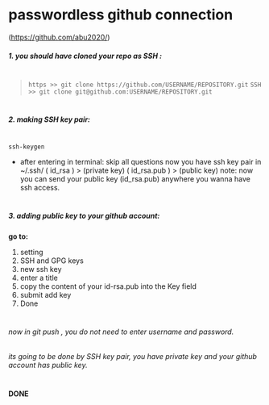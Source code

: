 # passwordless github connection

(https://github.com/abu2020/)

##### 1. you should have cloned your repo as SSH :
#
#
> `https >> git clone https://github.com/USERNAME/REPOSITORY.git`
> `SSH   >> git clone git@github.com:USERNAME/REPOSITORY.git`
#
##### 2. making SSH key pair:
#
#
    ssh-keygen

- after entering in terminal:
skip all questions
now you have ssh key pair in ~/.ssh/
( id_rsa ) > (private key)
( id_rsa.pub ) > (public key)
note: now you can send your public key (id_rsa.pub) anywhere you wanna have ssh access.
#

##### 3. adding public key to your github account:
**go to:**
1. setting
2. SSH and GPG keys
3. new ssh key
4. enter a title
5. copy the content of your id-rsa.pub into the Key field
6. submit add key
7. Done
#
#
###### now in git push , you do not need to enter username and password.
###### its going to be done by SSH key pair, you have private key and your github account has public key.
#
#
#
#
#### DONE

